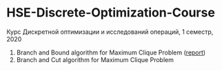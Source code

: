 # HSE-Discrete-Optimization-Course

Курс Дискретной оптимизации и исследований операций, 1 семестр, 2020

1. Branch and Bound algorithm for Maximum Clique Problem ([report](../master/repoprts/bnb/report.md))
1. Branch and Cut algorithm for Maximum Clique Problem
